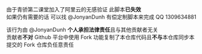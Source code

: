 由于青骄第二课堂加入了阿里云的无感验证 此脚本**已失效**  
如果仍有需要的话 可以找 @JonyanDunh 有偿定制脚本来完成 QQ 1309634881  

该行为由 @JonyanDunh **个人承担法律责任**且与其他贡献者无关  
贡献者**不对** Github 平台中使用 Fork 功能复制了本仓库代码且**不与**本仓库同步本提交的 Fork 仓库负任意责任
